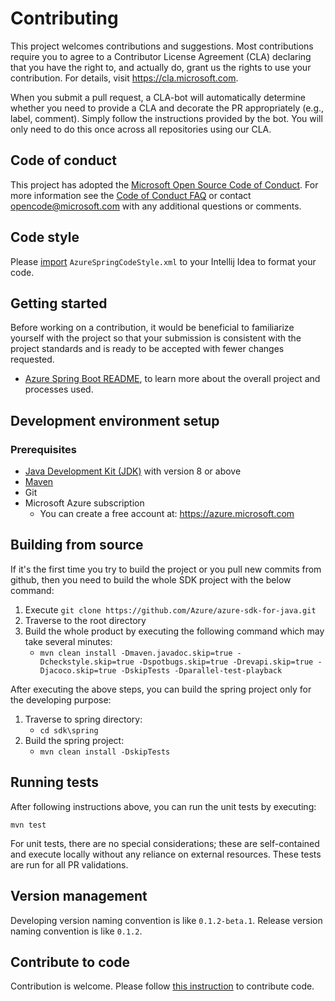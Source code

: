 # Contributing

This project welcomes contributions and suggestions. Most contributions require you to agree to a Contributor License
Agreement (CLA) declaring that you have the right to, and actually do, grant us the rights to use your contribution. For
details, visit https://cla.microsoft.com.

When you submit a pull request, a CLA-bot will automatically determine whether you need to provide a CLA and decorate
the PR appropriately (e.g., label, comment). Simply follow the instructions provided by the bot. You will only need to
do this once across all repositories using our CLA.

## Code of conduct

This project has adopted the [Microsoft Open Source Code of Conduct](https://opensource.microsoft.com/codeofconduct/).
For more information see the [Code of Conduct FAQ](https://opensource.microsoft.com/codeofconduct/faq/) or contact
[opencode@microsoft.com](mailto:opencode@microsoft.com) with any additional questions or comments.

## Code style

Please [import](https://www.jetbrains.com/help/idea/copying-code-style-settings.html) `AzureSpringCodeStyle.xml` to your Intellij Idea to format your code.

## Getting started

Before working on a contribution, it would be beneficial to familiarize yourself with the project so that your
submission is consistent with the project standards and is ready to be accepted with fewer changes requested. 

- [Azure Spring Boot README](https://github.com/Azure/azure-sdk-for-java/blob/master/sdk/spring/README.md), to learn more about the overall project and processes used.

## Development environment setup

### Prerequisites

- [Java Development Kit (JDK)][jdk_link] with version 8 or above
- [Maven][maven]
- Git
- Microsoft Azure subscription
    - You can create a free account at: https://azure.microsoft.com

## Building from source

If it's the first time you try to build the project or you pull new commits from github, then you need to build the whole SDK project with the below command:
1. Execute `git clone https://github.com/Azure/azure-sdk-for-java.git`
1. Traverse to the root directory
1. Build the whole product by executing the following command which may take several minutes:
    * `mvn clean install -Dmaven.javadoc.skip=true -Dcheckstyle.skip=true -Dspotbugs.skip=true -Drevapi.skip=true -Djacoco.skip=true -DskipTests -Dparallel-test-playback`

After executing the above steps, you can build the spring project only for the developing purpose:
1. Traverse to spring directory:
    * `cd sdk\spring`
1. Build the spring project:
    * `mvn clean install -DskipTests`


## Running tests

After following instructions above, you can run the
unit tests by executing: 
```shell
mvn test
```

For unit tests, there are no special considerations; these are self-contained and execute locally without any reliance
on external resources. These tests are run for all PR validations.


## Version management
Developing version naming convention is like `0.1.2-beta.1`. Release version naming convention is like `0.1.2`. 

## Contribute to code
Contribution is welcome. Please follow
[this instruction](https://github.com/Azure/azure-sdk-for-java/blob/master/CONTRIBUTING.md) to contribute code.

<!-- Links -->
[maven]: https://maven.apache.org/
[jdk_link]: https://docs.microsoft.com/java/azure/jdk/?view=azure-java-stable
